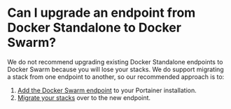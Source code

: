 # Can I upgrade an endpoint from Docker Standalone to Docker Swarm?

We do not recommend upgrading existing Docker Standalone endpoints to Docker Swarm because you will lose your stacks. We do support migrating a stack from one endpoint to another, so our recommended approach is to:

1. [Add the Docker Swarm endpoint](../../admin/endpoints/add/swarm.md) to your Portainer installation.
2. [Migrate your stacks](../../user/docker/stacks/migrate.md) over to the new endpoint.

